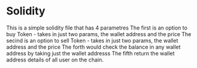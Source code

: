 # Solidity
This is a simple solidity file that has 4 parametres
The first is an option to buy Token - takes in just two params, the wallet address and the price
The secind is an option to sell Token - takes in just two params, the wallet address and the price
The forth would check the balance in any wallet address by taking just the wallet addresss
The fifth return the wallet address details of all user on the chain.
